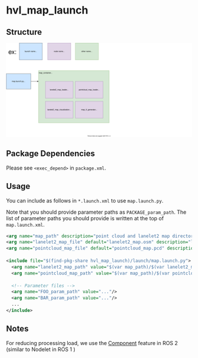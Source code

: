 # hvl_map_launch

## Structure

![hvl_map_launch](./map_launch.drawio.svg)

## Package Dependencies

Please see `<exec_depend>` in `package.xml`.

## Usage

You can include as follows in `*.launch.xml` to use `map.launch.py`.

Note that you should provide parameter paths as `PACKAGE_param_path`. The list of parameter paths you should provide is written at the top of `map.launch.xml`.

```xml
<arg name="map_path" description="point cloud and lanelet2 map directory path"/>
<arg name="lanelet2_map_file" default="lanelet2_map.osm" description="lanelet2 map file name"/>
<arg name="pointcloud_map_file" default="pointcloud_map.pcd" description="pointcloud map file name"/>

<include file="$(find-pkg-share hvl_map_launch)/launch/map.launch.py">
  <arg name="lanelet2_map_path" value="$(var map_path)/$(var lanelet2_map_file)" />
  <arg name="pointcloud_map_path" value="$(var map_path)/$(var pointcloud_map_file)"/>

  <!-- Parameter files -->
  <arg name="FOO_param_path" value="..."/>
  <arg name="BAR_param_path" value="..."/>
  ...
</include>
```

## Notes

For reducing processing load, we use the [Component](https://docs.ros.org/en/galactic/Concepts/About-Composition.html) feature in ROS 2 (similar to Nodelet in ROS 1 )
